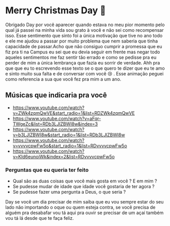 # Merry Christmas Day :christmas_tree:

Obrigado Day por você aparecer quando estava no meu pior momento pelo qual já passei na minha vida sou grato à você e não sei como recompensar isso. Esse sentimento que sinto foi a única motivação que tive no ano todo e ele me ajudou a passar por muito problema que nem saberia que tinha capacidade de passar.Acho que não consiguo cumprir a promessa que eu fiz pra ti na Campus eu sei que eu devia seguir em frente mas negar todo aqueles sentimentos me faz sentir tão errado e como se pedisse pra eu perder de mim a única lembrança que fazia eu sorrir de verdade. Ahh pra que que eu to escrevendo esse texto se o que quero te dizer que eu te amo e sinto muito sua falta e de conversar com você :cry: . Esse animação peguei como referencia a sua que você fez pra mim a um ano.

## Músicas que indicaria pra você

* https://www.youtube.com/watch?v=ZWk4zqmQwVE&start_radio=1&list=RDZWk4zqmQwVE
* https://www.youtube.com/watch?v=aFqr-TWgeZc&list=RDb3LJlZBWI8w&index=3
* https://www.youtube.com/watch?v=b3LJlZBWI8w&start_radio=1&list=RDb3LJlZBWI8w
* https://www.youtube.com/watch?v=vvvvcpwFw5o&start_radio=1&list=RDvvvvcpwFw5o
* https://www.youtube.com/watch?v=KId6eunoiWk&index=2&list=RDvvvvcpwFw5o

### Perguntas que eu queria ter feito 
* Qual são as duas coisas que você mais gosta em você ? E em mim ?
* Se pudesse mudar de idade que idade você gostaria de ter agora ?
* Se pudesse fazer uma pergunta a Deus, o que seria ?

Day se você um dia precisar de mim saiba que eu vou sempre estar do seu lado não importando o oque ou quem esteja contra, se você precisa de alguém pra desabafar vou tá aqui pra ouvir se precisar de um açaí também vou tá lá desde que te faça feliz. 



